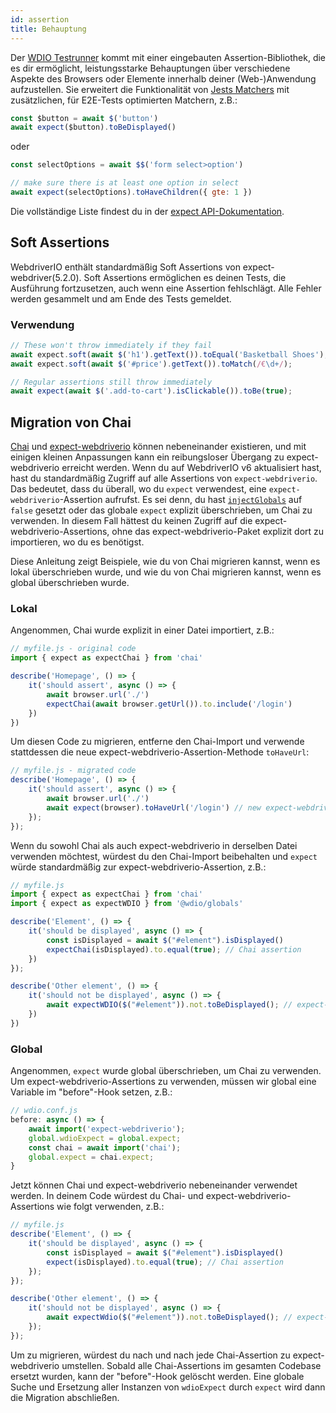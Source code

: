 ```yaml
---
id: assertion
title: Behauptung
---
```


Der [WDIO Testrunner](https://webdriver.io/docs/clioptions) kommt mit einer eingebauten Assertion-Bibliothek, die es dir ermöglicht, leistungsstarke Behauptungen über verschiedene Aspekte des Browsers oder Elemente innerhalb deiner (Web-)Anwendung aufzustellen. Sie erweitert die Funktionalität von [Jests Matchers](https://jestjs.io/docs/en/using-matchers) mit zusätzlichen, für E2E-Tests optimierten Matchern, z.B.:

```js
const $button = await $('button')
await expect($button).toBeDisplayed()
```

oder

```js
const selectOptions = await $$('form select>option')

// make sure there is at least one option in select
await expect(selectOptions).toHaveChildren({ gte: 1 })
```

Die vollständige Liste findest du in der [expect API-Dokumentation](/docs/api/expect-webdriverio).

## Soft Assertions

WebdriverIO enthält standardmäßig Soft Assertions von expect-webdriver(5.2.0). Soft Assertions ermöglichen es deinen Tests, die Ausführung fortzusetzen, auch wenn eine Assertion fehlschlägt. Alle Fehler werden gesammelt und am Ende des Tests gemeldet.

### Verwendung

```js
// These won't throw immediately if they fail
await expect.soft(await $('h1').getText()).toEqual('Basketball Shoes');
await expect.soft(await $('#price').getText()).toMatch(/€\d+/);

// Regular assertions still throw immediately
await expect(await $('.add-to-cart').isClickable()).toBe(true);
```

## Migration von Chai

[Chai](https://www.chaijs.com/) und [expect-webdriverio](https://github.com/webdriverio/expect-webdriverio#readme) können nebeneinander existieren, und mit einigen kleinen Anpassungen kann ein reibungsloser Übergang zu expect-webdriverio erreicht werden. Wenn du auf WebdriverIO v6 aktualisiert hast, hast du standardmäßig Zugriff auf alle Assertions von `expect-webdriverio`. Das bedeutet, dass du überall, wo du `expect` verwendest, eine `expect-webdriverio`-Assertion aufrufst. Es sei denn, du hast [`injectGlobals`](/docs/configuration#injectglobals) auf `false` gesetzt oder das globale `expect` explizit überschrieben, um Chai zu verwenden. In diesem Fall hättest du keinen Zugriff auf die expect-webdriverio-Assertions, ohne das expect-webdriverio-Paket explizit dort zu importieren, wo du es benötigst.

Diese Anleitung zeigt Beispiele, wie du von Chai migrieren kannst, wenn es lokal überschrieben wurde, und wie du von Chai migrieren kannst, wenn es global überschrieben wurde.

### Lokal

Angenommen, Chai wurde explizit in einer Datei importiert, z.B.:

```js
// myfile.js - original code
import { expect as expectChai } from 'chai'

describe('Homepage', () => {
    it('should assert', async () => {
        await browser.url('./')
        expectChai(await browser.getUrl()).to.include('/login')
    })
})
```

Um diesen Code zu migrieren, entferne den Chai-Import und verwende stattdessen die neue expect-webdriverio-Assertion-Methode `toHaveUrl`:

```js
// myfile.js - migrated code
describe('Homepage', () => {
    it('should assert', async () => {
        await browser.url('./')
        await expect(browser).toHaveUrl('/login') // new expect-webdriverio API method https://webdriver.io/docs/api/expect-webdriverio.html#tohaveurl
    });
});
```

Wenn du sowohl Chai als auch expect-webdriverio in derselben Datei verwenden möchtest, würdest du den Chai-Import beibehalten und `expect` würde standardmäßig zur expect-webdriverio-Assertion, z.B.:

```js
// myfile.js
import { expect as expectChai } from 'chai'
import { expect as expectWDIO } from '@wdio/globals'

describe('Element', () => {
    it('should be displayed', async () => {
        const isDisplayed = await $("#element").isDisplayed()
        expectChai(isDisplayed).to.equal(true); // Chai assertion
    })
});

describe('Other element', () => {
    it('should not be displayed', async () => {
        await expectWDIO($("#element")).not.toBeDisplayed(); // expect-webdriverio assertion
    })
})
```

### Global

Angenommen, `expect` wurde global überschrieben, um Chai zu verwenden. Um expect-webdriverio-Assertions zu verwenden, müssen wir global eine Variable im "before"-Hook setzen, z.B.:

```js
// wdio.conf.js
before: async () => {
    await import('expect-webdriverio');
    global.wdioExpect = global.expect;
    const chai = await import('chai');
    global.expect = chai.expect;
}
```

Jetzt können Chai und expect-webdriverio nebeneinander verwendet werden. In deinem Code würdest du Chai- und expect-webdriverio-Assertions wie folgt verwenden, z.B.:

```js
// myfile.js
describe('Element', () => {
    it('should be displayed', async () => {
        const isDisplayed = await $("#element").isDisplayed()
        expect(isDisplayed).to.equal(true); // Chai assertion
    });
});

describe('Other element', () => {
    it('should not be displayed', async () => {
        await expectWdio($("#element")).not.toBeDisplayed(); // expect-webdriverio assertion
    });
});
```

Um zu migrieren, würdest du nach und nach jede Chai-Assertion zu expect-webdriverio umstellen. Sobald alle Chai-Assertions im gesamten Codebase ersetzt wurden, kann der "before"-Hook gelöscht werden. Eine globale Suche und Ersetzung aller Instanzen von `wdioExpect` durch `expect` wird dann die Migration abschließen.